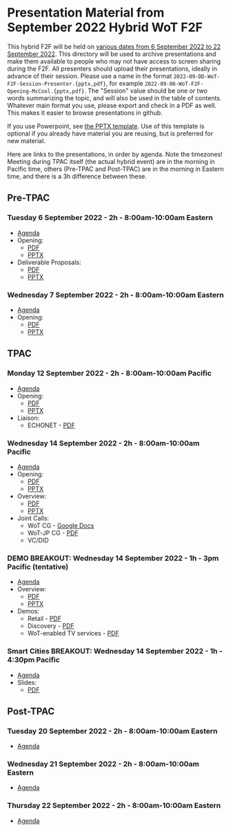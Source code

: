 # Presentation Material from September 2022 Hybrid WoT F2F
This hybrid F2F will be held on
[various dates from 6 September 2022 to 22 September 2022](https://www.w3.org/WoT/IG/wiki/F2F_meeting,_September_2022).
This directory will be used to archive presentations and make them available to people
who may not have access to screen sharing during the F2F.
All presenters should upload their presentations, ideally in advance of their session.
Please use a name in the format `2022-09-DD-WoT-F2F-Session-Presenter.{pptx,pdf}`,
for example `2022-09-06-WoT-F2F-Opening-McCool.{pptx,pdf}`.  The "Session" value should be one
or two words summarizing the topic, and will also be used in the table of contents.
Whatever main format you use, please export and check in a PDF as well.
This makes it easier to browse presentations in github.

If you use Powerpoint, see 
[the PPTX template](Template-2022-09-DD-WoT-F2F-Session-Presenter.potx).
Use of this template is optional if you already have material you are reusing,
but is preferred for new material.

Here are links to the presentations, in order by agenda.  Note the timezones!
Meeting during TPAC itself (the actual hybrid event) are in the morning in Pacific time,
others (Pre-TPAC and Post-TPAC) are in the morning in
Eastern time, and there is a 3h difference between these.

## Pre-TPAC
### Tuesday 6 September 2022 - 2h - 8:00am-10:00am Eastern
* [Agenda](https://www.w3.org/WoT/IG/wiki/F2F_meeting,_September_2022#Tuesday.2C_September_6)
* Opening:
   - [PDF](2022-09-06-WoT-F2F-Opening-McCool.pdf)
   - [PPTX](2022-09-06-WoT-F2F-Opening-McCool.pptx)
* Deliverable Proposals:
   - [PDF](2022-09-06-WoT-F2F-Proposals-McCool.pdf)
   - [PPTX](2022-09-06-WoT-F2F-Proposals-McCool.pptx)

### Wednesday 7 September 2022 - 2h - 8:00am-10:00am Eastern
* [Agenda](https://www.w3.org/WoT/IG/wiki/F2F_meeting,_September_2022#Wednesday.2C_September_7)
* Opening:
   - [PDF](2022-09-07-WoT-F2F-Opening-McCool.pdf)
   - [PPTX](2022-09-07-WoT-F2F-Opening-McCool.pptx)

## TPAC
### Monday 12 September 2022 - 2h - 8:00am-10:00am Pacific
* [Agenda](https://www.w3.org/WoT/IG/wiki/F2F_meeting,_September_2022#Monday.2C_September_12)
* Opening:
   - [PDF](2022-09-12-WoT-F2F-Opening-McCool.pdf)
   - [PPTX](2022-09-12-WoT-F2F-Opening-McCool.pptx)
* Liaison:
   - ECHONET - [PDF](2022-09-12-WoT-F2F-ECHONET-Liaison.pdf)

### Wednesday 14 September 2022 - 2h - 8:00am-10:00am Pacific
* [Agenda](https://www.w3.org/WoT/IG/wiki/F2F_meeting,_September_2022#Wednesday.2C_September_14)
* Opening:
   - [PDF](2022-09-14-WoT-F2F-Opening-Sebastian.pdf)
   - [PPTX](2022-09-14-WoT-F2F-Opening-Sebastian.pptx)
* Overview:
   - [PDF](2022-09-14-WoT-Overview-McCool.pdf)
   - [PPTX](2022-09-14-WoT-Overview-McCool.pptx)
* Joint Calls:
   - WoT CG - [Google Docs](https://docs.google.com/presentation/d/1jTlSKw7VfIx5J2degldyugGwJFjxPZ_p/edit?usp=sharing&ouid=106655031772979203612&rtpof=true&sd=true)
   - WoT-JP CG - [PDF](2022-09-14-WoT-F2F-WoT-JP-CG-Mizushima.pdf)
   - VC/DID

### DEMO BREAKOUT: Wednesday 14 September 2022 - 1h - 3pm Pacific (tentative)
* [Agenda](https://www.w3.org/WoT/IG/wiki/F2F_meeting,_September_2022#WoT_Status_Update_and_Demos)
* Overview:
   - [PDF](2022-09-14-WoT-Overview-McCool.pdf)
   - [PPTX](2022-09-14-WoT-Overview-McCool.pptx)
* Demos:
   - Retail - [PDF](2022-05-WoT-Connexxus-McCool.pdf)
   - Discovery - [PDF](2022-09-14-WoT-F2F-Demo-nodered-discovery-ktoumura.pdf)
   - WoT-enabled TV services - [PDF](2022-09-14-WoT-F2F-TPAC2022_Breakout-Endo.pdf)

### Smart Cities BREAKOUT: Wednesday 14 September 2022 - 1h - 4:30pm Pacific
* [Agenda](https://www.w3.org/wiki/TPAC/2022/SessionIdeas#Web-based_Digital_Twins_for_Smart_Cities)
* Slides:
    - [PDF](https://www.w3.org/2022/Talks/0914-smartcities-ka/20220914-dt-sc-ka.pdf)
   
## Post-TPAC
### Tuesday 20 September 2022 - 2h - 8:00am-10:00am Eastern
* [Agenda](https://www.w3.org/WoT/IG/wiki/F2F_meeting,_September_2022#Tuesday.2C_September_20)

### Wednesday 21 September 2022 - 2h - 8:00am-10:00am Eastern
* [Agenda](https://www.w3.org/WoT/IG/wiki/F2F_meeting,_September_2022#Wednesday.2C_September_21)

### Thursday 22 September 2022 - 2h - 8:00am-10:00am Eastern
* [Agenda](https://www.w3.org/WoT/IG/wiki/F2F_meeting,_September_2022#Wednesday.2C_September_21)
